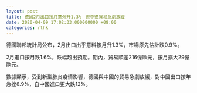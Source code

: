 ```yaml
---
layout: post
title: 德國2月出口按月意外升1.3%　但中德貿易急劇放緩
date: 2020-04-09 17:02:33.000000000 +08:00
categories: rthk
---
```


德國聯邦統計局公布，2月出口出乎意料按月升1.3%，市場原先估計跌0.9%。

2月進口按月跌1.6%，跌幅超出預期。期內，貿易順差216億歐元，按月擴大29億歐元。

數據顯示，受到新型肺炎疫情影響，德國與中國的貿易急劇放緩，對中國出口按年急挫8.9%，自中國進口更大跌12%。
